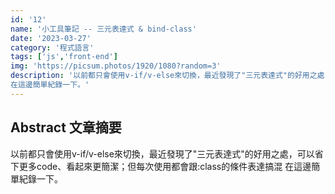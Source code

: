 ```yaml
---
id: '12'
name: '小工具筆記 -- 三元表達式 & bind-class'
date: '2023-03-27'
category: '程式語言'
tags: ['js','front-end']
img: 'https://picsum.photos/1920/1080?random=3'
description: '以前都只會使用v-if/v-else來切換，最近發現了"三元表達式"的好用之處，可以省下更多code、看起來更簡潔；但每次使用都會跟:class的條件表達搞混
在這邊簡單紀錄一下。'
---
```

## Abstract 文章摘要
以前都只會使用v-if/v-else來切換，最近發現了"三元表達式"的好用之處，可以省下更多code、看起來更簡潔；但每次使用都會跟:class的條件表達搞混
在這邊簡單紀錄一下。
